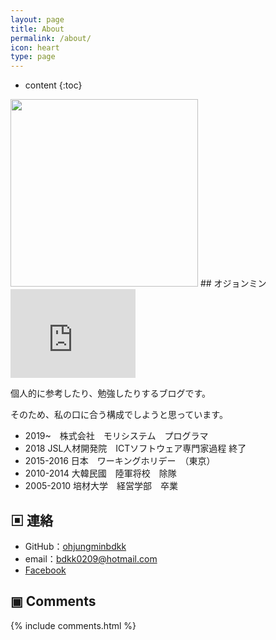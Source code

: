 ```yaml
---
layout: page
title: About
permalink: /about/
icon: heart
type: page
---
```


* content
{:toc}
<img src="http://ohjungminbdkk.github.io/img/about/myphoto.jpg" width="300" height="300">
## オジョンミン
<iframe src="http://githubbadge.appspot.com/ohjungminbdkk?s=1&a=0" style="border: 0;height: 142px;width: 200px;overflow: hidden;" frameBorder="0"></iframe>

個人的に参考したり、勉強したりするブログです。

そのため、私の口に合う構成でしようと思っています。

* 2019~　株式会社　モリシステム　プログラマ
* 2018 JSL人材開発院　ICTソフトウェア専門家過程 終了
* 2015-2016 日本　ワーキングホリデー　（東京）
* 2010-2014 大韓民國　陸軍将校　除隊
* 2005-2010 培材大学　経営学部　卒業

## ▣ 連絡

* GitHub：[ohjungminbdkk](https://ohjungminbdkk.github.io)
* email：bdkk0209@hotmail.com
* [Facebook](https://www.facebook.com/bdkk0209)

## ▣ Comments

{% include comments.html %}
